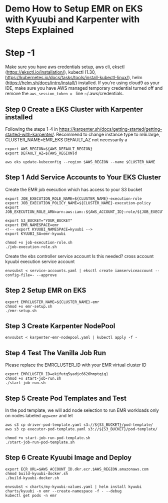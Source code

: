 # Demo How to Setup EMR on EKS with Kyuubi and Karpenter with Steps Explained
# Step -1
Make sure you have aws credentials setup, aws cli, eksctl (https://eksctl.io/installation/), kubectl (1.30, https://kubernetes.io/docs/tasks/tools/install-kubectl-linux/), helm (https://helm.sh/docs/intro/install/) installed.
If you're using cloud9 as your IDE, make sure you have AWS managed temporary credential turned off and remove the `aws_session_token = ` line ~/.aws/credentials.

## Step 0 Create a EKS Cluster with Karpenter installed
Following the steps 1-4 in https://karpenter.sh/docs/getting-started/getting-started-with-karpenter/. 
Recommend to change instance type to m6i.large, CLUSTER_NAME=EMR_EKS
DEFAULT_AZ not necessarily a
```
export AWS_REGION=${AWS_DEFAULT_REGION}
export DEFAULT_AZ=${AWS_REGION}d

aws eks update-kubeconfig --region $AWS_REGION --name $CLUSTER_NAME
```
## Step 1 Add Service Accounts to Your EKS Cluster
Create the EMR job execution which has access to your S3 bucket
```
export JOB_EXECUTION_ROLE_NAME=${CLUSTER_NAME}-execution-role
export JOB_EXECUTION_POLICY_NAME=${CLUSTER_NAME}-execution-policy
export JOB_EXECUTION_ROLE_ARN=arn:aws:iam::${AWS_ACCOUNT_ID}:role/${JOB_EXECUTION_ROLE_NAME}

export S3_BUCKET="YOUR_BUCKET"
export EMR_NAMESPACE=emr
<!-- export KYUUBI_NAMESPACE=kyuubi -->
export KYUUBI_SA=emr-kyuubi

chmod +x job-execution-role.sh
./job-execution-role.sh
```
Create the ebs controller service account 
Is this needed? cross account kyuubi execution service account
```
envsubst < service-accounts.yaml | eksctl create iamserviceaccount --config-file=- --approve
```
## Step 2 Setup EMR on EKS
```
export EMRCLUSTER_NAME=${CLUSTER_NAME}-emr
chmod +x emr-setup.sh
./emr-setup.sh
```
## Step 3 Create Karpenter NodePool
```
envsubst < karpenter-emr-nodepool.yaml | kubectl apply -f -
```

## Step 4 Test The Vanilla Job Run
Please replace the EMRCLUSTER_ID with your EMR virtual cluster ID
```
export EMRCLUSTER_ID=ekjfutq5yadjc6626hmptqiq1
chmod +x start-job-run.sh
./start-job-run.sh
```

## Step 5 Create Pod Templates and Test
In the pod template, we will add node selection to run EMR workloads only on nodes labeled `app=emr` and let 
```
aws s3 cp driver-pod-template.yaml s3://${S3_BUCKET}/pod-template/
aws s3 cp executor-pod-template.yaml s3://${S3_BUCKET}/pod-template/

chmod +x start-job-run-pod-template.sh
./start-job-run-pod-template.sh
```

## Step 6 Create Kyuubi Image and Deploy
```
export ECR_URL=$AWS_ACCOUNT_ID.dkr.ecr.$AWS_REGION.amazonaws.com
chmod build-kyuubi-docker.sh
./build-kyuubi-docker.sh

envsubst < charts/my-kyuubi-values.yaml | helm install kyuubi charts/kyuubi -n emr --create-namespace -f - --debug
kubectl get pods -n emr
```
